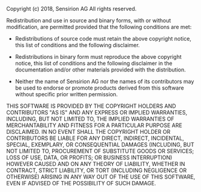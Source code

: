 Copyright (c) 2018, Sensirion AG
All rights reserved.
 
Redistribution and use in source and binary forms, with or without
modification, are permitted provided that the following conditions are met:
 
* Redistributions of source code must retain the above copyright notice, this
    list of conditions and the following disclaimer.
 
* Redistributions in binary form must reproduce the above copyright notice,
    this list of conditions and the following disclaimer in the documentation
  and/or other materials provided with the distribution.
 
* Neither the name of Sensirion AG nor the names of its
    contributors may be used to endorse or promote products derived from
  this software without specific prior written permission.
 
THIS SOFTWARE IS PROVIDED BY THE COPYRIGHT HOLDERS AND CONTRIBUTORS "AS IS"
AND ANY EXPRESS OR IMPLIED WARRANTIES, INCLUDING, BUT NOT LIMITED TO, THE
IMPLIED WARRANTIES OF MERCHANTABILITY AND FITNESS FOR A PARTICULAR PURPOSE ARE
DISCLAIMED. IN NO EVENT SHALL THE COPYRIGHT HOLDER OR CONTRIBUTORS BE LIABLE
FOR ANY DIRECT, INDIRECT, INCIDENTAL, SPECIAL, EXEMPLARY, OR CONSEQUENTIAL
DAMAGES (INCLUDING, BUT NOT LIMITED TO, PROCUREMENT OF SUBSTITUTE GOODS OR
SERVICES; LOSS OF USE, DATA, OR PROFITS; OR BUSINESS INTERRUPTION) HOWEVER
CAUSED AND ON ANY THEORY OF LIABILITY, WHETHER IN CONTRACT, STRICT LIABILITY,
OR TORT (INCLUDING NEGLIGENCE OR OTHERWISE) ARISING IN ANY WAY OUT OF THE USE
OF THIS SOFTWARE, EVEN IF ADVISED OF THE POSSIBILITY OF SUCH DAMAGE.

